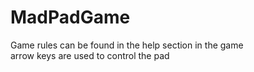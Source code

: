 # MadPadGame
Game rules can be found in the help section in the game
</br>
arrow keys are used to control the pad
